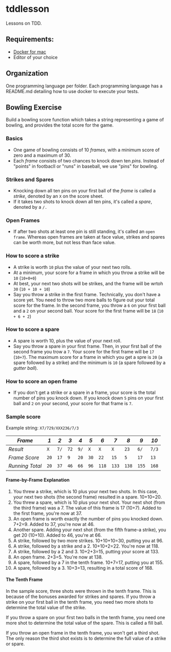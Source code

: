 # tddlesson

Lessons on TDD.

## Requirements:
* [Docker for mac](https://docs.docker.com/docker-for-mac/install/)
* Editor of your choice

## Organization

One programming language per folder.  Each programming language has a README.md detailing how to use docker to execute your tests.

## Bowling Exercise

Build a bowling score function which takes a string representing a game of bowling, and provides the total score for the game.

### Basics
* One game of bowling consists of 10 _frames_, with a minimum score of zero and a maximum of 30.
* Each _frame_ consists of two chances to knock down ten _pins_.  Instead of "points" in footbacll or "runs" in baseball, we use "pins" for bowling.

### Strikes and Spares
* Knocking down all ten pins on your first ball of the _frame_ is called a _strike_, denoted by an `X` on the score sheet.
* If it takes two shots to knock down all ten pins, it's called a _spare_, denoted by a `/.`

### Open Frames
* If after two shots at least one pin is still standing, it's called an `open frame`.  Whereas open frames are taken at face value, strikes and spares can be worth more, but not less than face value.

### How to score a strike
* A strike is worth `10` plus the value of your next two rolls.
* At a minimum, your score for a frame in which you throw a strike will be `10` (`10+0+0`)
* At best, your next two shots will be strikes, and the frame will be wrtoh `30` (`10 + 10 + 10`)
* Say you throw a strike in the first frame.  Technically, you don't have a score yet.  You need to throw two more balls to figure out your total score for the frame.  In the second frame, you throw a `6` on your first ball and a `2` on your second ball.  Your score for the first frame will be `18` (`10 + 6 + 2`)

### How to score a spare
* A spare is worth 10, plus the value of your next roll.
* Say you throw a spare in your first frame.  Then, in your first ball of the second frame you trow a `7`.  Your score for the first frame will be `17` (`10+7`).  The maximum score for a frame in which you get a spre is `20` (a spare followed by a strike) and the minimum is `10` (a spare followed by a _gutter ball_).

### How to score an open frame
* If you don't get a strike or a spare in a frame, your score is the total number of pins you knock down. If you knock down `5` pins on your first ball and `2` on your second, your score for that frame is `7`.

### Sample score

Example string: `X7/729/XXX236/7/3`

|*Frame*        |*1*    |*2*    |*3*   |*4*   |*5*   |*6*   |*7*   |*8*   |*9*   |*10*   |
|---------------|-------|-------|------|------|------|------|------|------|------|-------|
|*Result*       |`X`    |`7/`   |`72`  |`9/`  |`X`   |`X`   |`X`   |`23`  |`6/`  |`7/3`  |
|*Frame Score*  |`20`   |`17`   |`9`   |`20`  |`30`  |`22`  |`15`  |`5`   |`17`  |`13`   |
|*Running Total*|`20`   |`37`   |`46`  |`66`  |`96`  |`118` |`133` |`138` |`155` |`168`  |

#### Frame-by-Frame Explanation

1. You threw a strike, which is 10 plus your next two shots. In this case, your next two shots (the second frame) resulted in a spare. 10+10=20.
1. You threw a spare, which is 10 plus your next shot. Your next shot (from the third frame) was a 7. The value of this frame is 17 (10+7). Added to the first frame, you're now at 37.
1. An open frame is worth exactly the number of pins you knocked down. 7+2=9. Added to 37, you're now at 46.
1. Another spare. Adding your next shot (from the fifth frame-a strike), you get 20 (10+10). Added to 46, you're at 66.
1. A strike, followed by two more strikes. 10+10+10=30, putting you at 96.
1. A strike, followed by a strike and a 2. 10+10+2=22. You're now at 118.
1. A strike, followed by a 2 and 3. 10+2+3=15, putting your score at 133.
1. An open frame. 2+3=5. You're now at 138.
1. A spare, followed by a 7 in the tenth frame. 10+7=17, putting you at 155.
1. A spare, followed by a 3. 10+3=13, resulting in a total score of 168.

#### The Tenth Frame

In the sample score, three shots were thrown in the tenth frame. This is because of the bonuses awarded for strikes and spares. If you throw a strike on your first ball in the tenth frame, you need two more shots to determine the total value of the strike.

If you throw a spare on your first two balls in the tenth frame, you need one more shot to determine the total value of the spare. This is called a fill ball.

If you throw an open frame in the tenth frame, you won't get a third shot. The only reason the third shot exists is to determine the full value of a strike or spare.